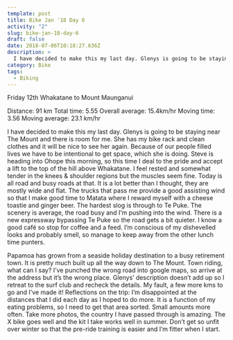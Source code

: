 ```yaml
---
template: post
title: Bike Jan '18 Day 6
activity: "2"
slug: bike-jan-18-day-6
draft: false
date: 2018-07-06T10:18:27.636Z
description: >
  I have decided to make this my last day. Glenys is going to be staying near The Mount and there is room for me. She has my bike rack and clean clothes and it will be nice to see her again. Because of our people filled lives we have to be intentional to get space, which she is doing.
category: Bike
tags:
  - Biking
---
```


Friday 12th
Whakatane to Mount Maunganui

Distance: 91 km
Total time: 5.55 Overall average: 15.4km/hr
Moving time: 3.56 Moving average: 23.1 km/hr

I have decided to make this my last day. Glenys is going to be staying near The Mount and there is room for me. She has my bike rack and clean clothes and it will be nice to see her again. Because of our people filled lives we have to be intentional to get space, which she is doing. Steve is heading into Ohope this morning, so this time I deal to the pride and accept a lift to the top of the hill above Whakatane. I feel rested and somewhat tender in the knees & shoulder regions but the muscles seem fine. Today is all road and busy roads at that. It is a lot better than I thought, they are mostly wide and flat. The trucks that pass me provide a good assisting wind so that I make good time to Matata where I reward myself with a cheese toastie and ginger beer. The hardest slog is through to Te Puke. The scenery is average, the road busy and I’m pushing into the wind. There is a new expressway bypassing Te Puke so the road gets a bit quieter. I know a good café so stop for coffee and a feed. I’m conscious of my dishevelled looks and probably smell, so manage to keep away from the other lunch time punters.

Papamoa has grown from a seaside holiday destination to a busy retirement town. It is pretty much built up all the way down to The Mount. Town riding, what can I say? I’ve punched the wrong road into google maps, so arrive at the address but it’s the wrong place. Glenys’ description doesn’t add up so I retreat to the surf club and recheck the details. My fault, a few more kms to go and I’ve made it!
Reflections on the trip:
I’m disappointed at the distances that I did each day as I hoped to do more. It is a function of my eating problems, so I need to get that area sorted. Small amounts more often.
Take more photos, the country I have passed through is amazing.
The X bike goes well and the kit I take works well in summer.
Don’t get so unfit over winter so that the pre-ride training is easier and I’m fitter when I start.
